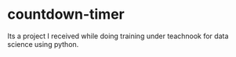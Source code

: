 # countdown-timer
Its a project I received while doing training under teachnook for data science using python.
